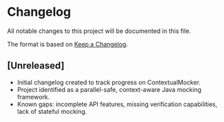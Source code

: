 # Changelog

All notable changes to this project will be documented in this file.

The format is based on [Keep a Changelog](https://keepachangelog.com/en/1.0.0/).

## [Unreleased]
- Initial changelog created to track progress on ContextualMocker.
- Project identified as a parallel-safe, context-aware Java mocking framework.
- Known gaps: incomplete API features, missing verification capabilities, lack of stateful mocking.